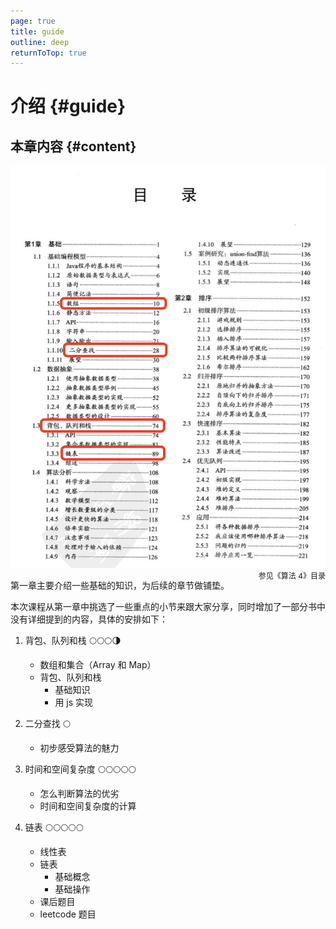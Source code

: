 ```yaml
---
page: true
title: guide
outline: deep
returnToTop: true
---
```


# 介绍 {#guide}

## 本章内容 {#content}

<div align='center'>
  <img src="./images/index/catalog.png" style="zoom:80%;" />
  <span style="font-size:12px; float:right">参见《算法 4》目录</span>
</div>

第一章主要介绍一些基础的知识，为后续的章节做铺垫。

本次课程从第一章中挑选了一些重点的小节来跟大家分享，同时增加了一部分书中没有详细提到的内容，具体的安排如下：

1. 背包、队列和栈 🌕🌕🌕🌗

   - 数组和集合（Array 和 Map）
   - 背包、队列和栈
     - 基础知识
     - 用 js 实现

2. 二分查找 🌕

   - 初步感受算法的魅力

3. 时间和空间复杂度 🌕🌕🌕🌕🌕

   - 怎么判断算法的优劣
   - 时间和空间复杂度的计算

4. 链表 🌕🌕🌕🌕🌕
   - 线性表
   - 链表
     - 基础概念
     - 基础操作
   - 课后题目
   - leetcode 题目
